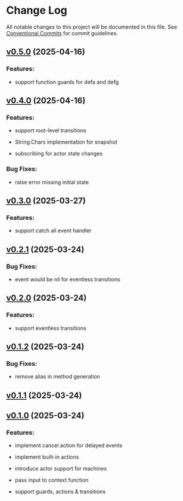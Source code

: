 # Change Log

All notable changes to this project will be documented in this file.
See [Conventional Commits](Https://conventionalcommits.org) for commit guidelines.

<!-- changelog -->

## [v0.5.0](https://github.com/heywhy/xfsm/compare/v0.4.0...v0.5.0) (2025-04-16)




### Features:

* support function guards for defa and defg

## [v0.4.0](https://github.com/heywhy/xfsm/compare/v0.3.0...v0.4.0) (2025-04-16)




### Features:

* support root-level transitions

* String.Chars implementation for snapshot

* subscribing for actor state changes

### Bug Fixes:

* raise error missing initial state

## [v0.3.0](https://github.com/heywhy/xfsm/compare/v0.2.1...v0.3.0) (2025-03-27)




### Features:

* support catch all event handler

## [v0.2.1](https://github.com/heywhy/xfsm/compare/v0.2.0...v0.2.1) (2025-03-24)




### Bug Fixes:

* event would be nil for eventless transitions

## [v0.2.0](https://github.com/heywhy/xfsm/compare/v0.1.2...v0.2.0) (2025-03-24)




### Features:

* support eventless transitions

## [v0.1.2](https://github.com/heywhy/xfsm/compare/v0.1.1...v0.1.2) (2025-03-24)




### Bug Fixes:

* remove alias in method generation

## [v0.1.1](https://github.com/heywhy/xfsm/compare/v0.1.0...v0.1.1) (2025-03-24)




## [v0.1.0](https://github.com/heywhy/xfsm/compare/v0.1.0...v0.1.0) (2025-03-24)




### Features:

* implement cancel action for delayed events

* implement built-in actions

* introduce actor support for machines

* pass input to context function

* support guards, actions & transitions
